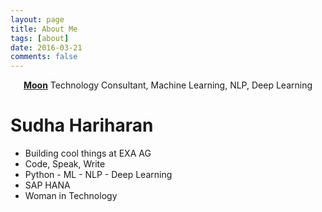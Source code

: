 ```yaml
---
layout: page
title: About Me
tags: [about]
date: 2016-03-21
comments: false
---
```

    
<center><a href="http://taylantatli.github.io/Moon"><b>Moon</b></a> Technology Consultant, Machine Learning, NLP, Deep Learning</center>

# Sudha Hariharan
* Building cool things at EXA AG
* Code, Speak, Write
* Python - ML - NLP - Deep Learning
* SAP HANA 
* Woman in Technology


